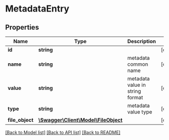 # MetadataEntry

## Properties
Name | Type | Description | Notes
------------ | ------------- | ------------- | -------------
**id** | **string** |  | [optional] 
**name** | **string** | metadata common name | [optional] 
**value** | **string** | metadata value in string format | [optional] 
**type** | **string** | metadata value type | [optional] 
**file_object** | [**\Swagger\Client\Model\FileObject**](FileObject.md) |  | [optional] 

[[Back to Model list]](../README.md#documentation-for-models) [[Back to API list]](../README.md#documentation-for-api-endpoints) [[Back to README]](../README.md)

